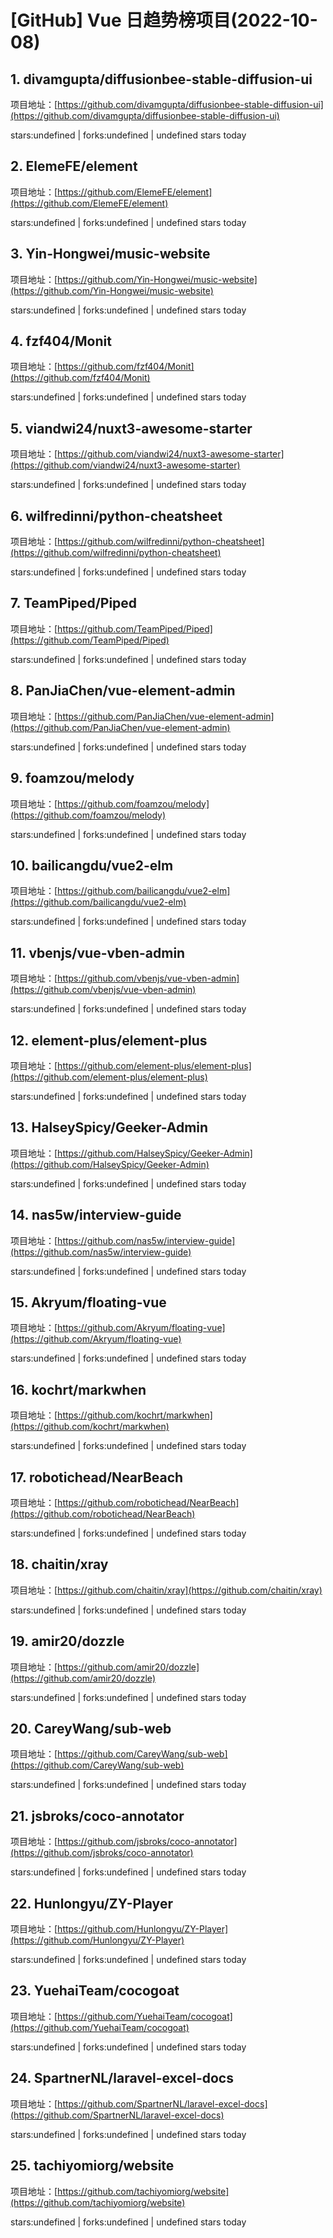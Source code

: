 # [GitHub] Vue 日趋势榜项目(2022-10-08)

## 1. divamgupta/diffusionbee-stable-diffusion-ui 

项目地址：[https://github.com/divamgupta/diffusionbee-stable-diffusion-ui](https://github.com/divamgupta/diffusionbee-stable-diffusion-ui)

stars:undefined | forks:undefined | undefined stars today 



## 2. ElemeFE/element 

项目地址：[https://github.com/ElemeFE/element](https://github.com/ElemeFE/element)

stars:undefined | forks:undefined | undefined stars today 



## 3. Yin-Hongwei/music-website 

项目地址：[https://github.com/Yin-Hongwei/music-website](https://github.com/Yin-Hongwei/music-website)

stars:undefined | forks:undefined | undefined stars today 



## 4. fzf404/Monit 

项目地址：[https://github.com/fzf404/Monit](https://github.com/fzf404/Monit)

stars:undefined | forks:undefined | undefined stars today 



## 5. viandwi24/nuxt3-awesome-starter 

项目地址：[https://github.com/viandwi24/nuxt3-awesome-starter](https://github.com/viandwi24/nuxt3-awesome-starter)

stars:undefined | forks:undefined | undefined stars today 



## 6. wilfredinni/python-cheatsheet 

项目地址：[https://github.com/wilfredinni/python-cheatsheet](https://github.com/wilfredinni/python-cheatsheet)

stars:undefined | forks:undefined | undefined stars today 



## 7. TeamPiped/Piped 

项目地址：[https://github.com/TeamPiped/Piped](https://github.com/TeamPiped/Piped)

stars:undefined | forks:undefined | undefined stars today 



## 8. PanJiaChen/vue-element-admin 

项目地址：[https://github.com/PanJiaChen/vue-element-admin](https://github.com/PanJiaChen/vue-element-admin)

stars:undefined | forks:undefined | undefined stars today 



## 9. foamzou/melody 

项目地址：[https://github.com/foamzou/melody](https://github.com/foamzou/melody)

stars:undefined | forks:undefined | undefined stars today 



## 10. bailicangdu/vue2-elm 

项目地址：[https://github.com/bailicangdu/vue2-elm](https://github.com/bailicangdu/vue2-elm)

stars:undefined | forks:undefined | undefined stars today 



## 11. vbenjs/vue-vben-admin 

项目地址：[https://github.com/vbenjs/vue-vben-admin](https://github.com/vbenjs/vue-vben-admin)

stars:undefined | forks:undefined | undefined stars today 



## 12. element-plus/element-plus 

项目地址：[https://github.com/element-plus/element-plus](https://github.com/element-plus/element-plus)

stars:undefined | forks:undefined | undefined stars today 



## 13. HalseySpicy/Geeker-Admin 

项目地址：[https://github.com/HalseySpicy/Geeker-Admin](https://github.com/HalseySpicy/Geeker-Admin)

stars:undefined | forks:undefined | undefined stars today 



## 14. nas5w/interview-guide 

项目地址：[https://github.com/nas5w/interview-guide](https://github.com/nas5w/interview-guide)

stars:undefined | forks:undefined | undefined stars today 



## 15. Akryum/floating-vue 

项目地址：[https://github.com/Akryum/floating-vue](https://github.com/Akryum/floating-vue)

stars:undefined | forks:undefined | undefined stars today 



## 16. kochrt/markwhen 

项目地址：[https://github.com/kochrt/markwhen](https://github.com/kochrt/markwhen)

stars:undefined | forks:undefined | undefined stars today 



## 17. robotichead/NearBeach 

项目地址：[https://github.com/robotichead/NearBeach](https://github.com/robotichead/NearBeach)

stars:undefined | forks:undefined | undefined stars today 



## 18. chaitin/xray 

项目地址：[https://github.com/chaitin/xray](https://github.com/chaitin/xray)

stars:undefined | forks:undefined | undefined stars today 



## 19. amir20/dozzle 

项目地址：[https://github.com/amir20/dozzle](https://github.com/amir20/dozzle)

stars:undefined | forks:undefined | undefined stars today 



## 20. CareyWang/sub-web 

项目地址：[https://github.com/CareyWang/sub-web](https://github.com/CareyWang/sub-web)

stars:undefined | forks:undefined | undefined stars today 



## 21. jsbroks/coco-annotator 

项目地址：[https://github.com/jsbroks/coco-annotator](https://github.com/jsbroks/coco-annotator)

stars:undefined | forks:undefined | undefined stars today 



## 22. Hunlongyu/ZY-Player 

项目地址：[https://github.com/Hunlongyu/ZY-Player](https://github.com/Hunlongyu/ZY-Player)

stars:undefined | forks:undefined | undefined stars today 



## 23. YuehaiTeam/cocogoat 

项目地址：[https://github.com/YuehaiTeam/cocogoat](https://github.com/YuehaiTeam/cocogoat)

stars:undefined | forks:undefined | undefined stars today 



## 24. SpartnerNL/laravel-excel-docs 

项目地址：[https://github.com/SpartnerNL/laravel-excel-docs](https://github.com/SpartnerNL/laravel-excel-docs)

stars:undefined | forks:undefined | undefined stars today 



## 25. tachiyomiorg/website 

项目地址：[https://github.com/tachiyomiorg/website](https://github.com/tachiyomiorg/website)

stars:undefined | forks:undefined | undefined stars today 



